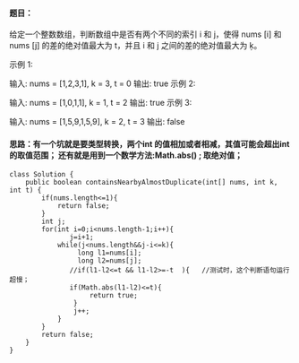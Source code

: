 ﻿####  题目：
给定一个整数数组，判断数组中是否有两个不同的索引 i 和 j，使得 nums [i] 和 nums [j] 的差的绝对值最大为 t，并且 i 和 j 之间的差的绝对值最大为 ķ。

示例 1:

输入: nums = [1,2,3,1], k = 3, t = 0
输出: true
示例 2:

输入: nums = [1,0,1,1], k = 1, t = 2
输出: true
示例 3:

输入: nums = [1,5,9,1,5,9], k = 2, t = 3
输出: false
####  思路：有一个坑就是要类型转换，两个int 的值相加或者相减，其值可能会超出int 的取值范围；      还有就是用到一个数学方法:Math.abs()  ; 取绝对值；

```
class Solution {
    public boolean containsNearbyAlmostDuplicate(int[] nums, int k, int t) {
        if(nums.length<=1){
            return false;
        }
        int j;
        for(int i=0;i<nums.length-1;i++){
               j=i+1;
            while(j<nums.length&&j-i<=k){
                 long l1=nums[i];
                 long l2=nums[j];
               //if(l1-l2<=t && l1-l2>=-t  ){   //测试时，这个判断语句运行超慢；
               if(Math.abs(l1-l2)<=t){
                    return true;
                }
                j++;
            }
        }
        return false;
    }
}
```

